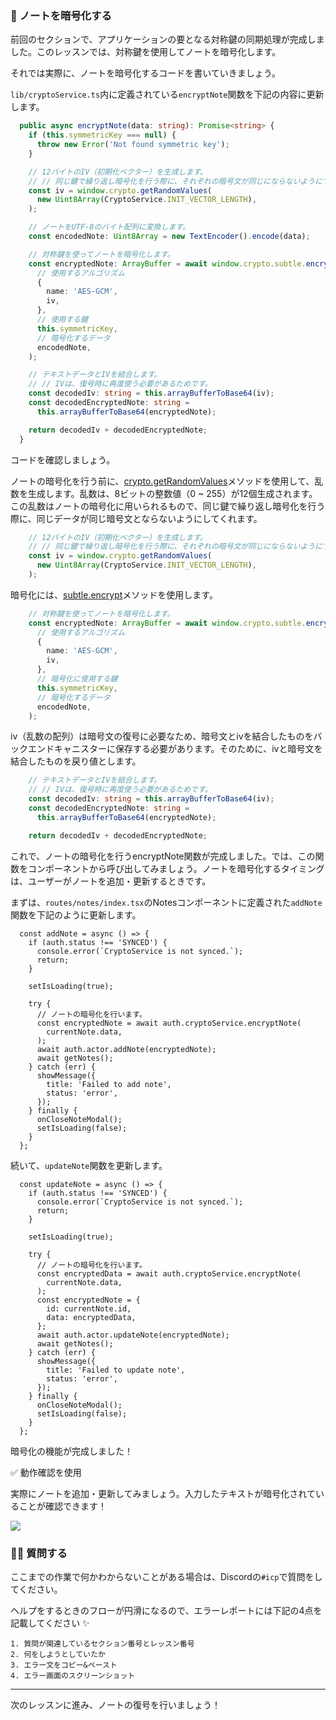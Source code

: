 ### 🔐 ノートを暗号化する

前回のセクションで、アプリケーションの要となる対称鍵の同期処理が完成しました。このレッスンでは、対称鍵を使用してノートを暗号化します。

それでは実際に、ノートを暗号化するコードを書いていきましょう。

`lib/cryptoService.ts`内に定義されている`encryptNote`関数を下記の内容に更新します。

```ts
  public async encryptNote(data: string): Promise<string> {
    if (this.symmetricKey === null) {
      throw new Error('Not found symmetric key');
    }

    // 12バイトのIV（初期化ベクター）を生成します。
    // // 同じ鍵で繰り返し暗号化を行う際に、それぞれの暗号文が同じにならないようにするためです。
    const iv = window.crypto.getRandomValues(
      new Uint8Array(CryptoService.INIT_VECTOR_LENGTH),
    );

    // ノートをUTF-8のバイト配列に変換します。
    const encodedNote: Uint8Array = new TextEncoder().encode(data);

    // 対称鍵を使ってノートを暗号化します。
    const encryptedNote: ArrayBuffer = await window.crypto.subtle.encrypt(
      // 使用するアルゴリズム
      {
        name: 'AES-GCM',
        iv,
      },
      // 使用する鍵
      this.symmetricKey,
      // 暗号化するデータ
      encodedNote,
    );

    // テキストデータとIVを結合します。
    // // IVは、復号時に再度使う必要があるためです。
    const decodedIv: string = this.arrayBufferToBase64(iv);
    const decodedEncryptedNote: string =
      this.arrayBufferToBase64(encryptedNote);

    return decodedIv + decodedEncryptedNote;
  }
```

コードを確認しましょう。

ノートの暗号化を行う前に、[crypto.getRandomValues](https://developer.mozilla.org/ja/docs/Web/API/Crypto/getRandomValues)メソッドを使用して、乱数を生成します。乱数は、8ビットの整数値（0 ~ 255）が12個生成されます。この乱数はノートの暗号化に用いられるもので、同じ鍵で繰り返し暗号化を行う際に、同じデータが同じ暗号文とならないようにしてくれます。

```ts
    // 12バイトのIV（初期化ベクター）を生成します。
    // // 同じ鍵で繰り返し暗号化を行う際に、それぞれの暗号文が同じにならないようにするためです。
    const iv = window.crypto.getRandomValues(
      new Uint8Array(CryptoService.INIT_VECTOR_LENGTH),
    );
```

暗号化には、[subtle.encrypt](https://developer.mozilla.org/ja/docs/Web/API/SubtleCrypto/encrypt)メソッドを使用します。

```ts
    // 対称鍵を使ってノートを暗号化します。
    const encryptedNote: ArrayBuffer = await window.crypto.subtle.encrypt(
      // 使用するアルゴリズム
      {
        name: 'AES-GCM',
        iv,
      },
      // 暗号化に使用する鍵
      this.symmetricKey,
      // 暗号化するデータ
      encodedNote,
    );
```

iv（乱数の配列）は暗号文の復号に必要なため、暗号文とivを結合したものをバックエンドキャニスターに保存する必要があります。そのために、ivと暗号文を結合したものを戻り値とします。

```ts
    // テキストデータとIVを結合します。
    // // IVは、復号時に再度使う必要があるためです。
    const decodedIv: string = this.arrayBufferToBase64(iv);
    const decodedEncryptedNote: string =
      this.arrayBufferToBase64(encryptedNote);

    return decodedIv + decodedEncryptedNote;
```

これで、ノートの暗号化を行うencryptNote関数が完成しました。では、この関数をコンポーネントから呼び出してみましょう。ノートを暗号化するタイミングは、ユーザーがノートを追加・更新するときです。

まずは、`routes/notes/index.tsx`のNotesコンポーネントに定義された`addNote`関数を下記のように更新します。

```tsx
  const addNote = async () => {
    if (auth.status !== 'SYNCED') {
      console.error(`CryptoService is not synced.`);
      return;
    }

    setIsLoading(true);

    try {
      // ノートの暗号化を行います。
      const encryptedNote = await auth.cryptoService.encryptNote(
        currentNote.data,
      );
      await auth.actor.addNote(encryptedNote);
      await getNotes();
    } catch (err) {
      showMessage({
        title: 'Failed to add note',
        status: 'error',
      });
    } finally {
      onCloseNoteModal();
      setIsLoading(false);
    }
  };
```

続いて、`updateNote`関数を更新します。

```tsx
  const updateNote = async () => {
    if (auth.status !== 'SYNCED') {
      console.error(`CryptoService is not synced.`);
      return;
    }

    setIsLoading(true);

    try {
      // ノートの暗号化を行います。
      const encryptedData = await auth.cryptoService.encryptNote(
        currentNote.data,
      );
      const encryptedNote = {
        id: currentNote.id,
        data: encryptedData,
      };
      await auth.actor.updateNote(encryptedNote);
      await getNotes();
    } catch (err) {
      showMessage({
        title: 'Failed to update note',
        status: 'error',
      });
    } finally {
      onCloseNoteModal();
      setIsLoading(false);
    }
  };
```

暗号化の機能が完成しました！ 

✅ 動作確認を使用

実際にノートを追加・更新してみましょう。入力したテキストが暗号化されていることが確認できます！

![](/public/images/ICP-Encrypted-Notes/section-4/4_1_1.png)

### 🙋‍♂️ 質問する

ここまでの作業で何かわからないことがある場合は、Discordの`#icp`で質問をしてください。

ヘルプをするときのフローが円滑になるので、エラーレポートには下記の4点を記載してください ✨

```
1. 質問が関連しているセクション番号とレッスン番号
2. 何をしようとしていたか
3. エラー文をコピー&ペースト
4. エラー画面のスクリーンショット
```

---

次のレッスンに進み、ノートの復号を行いましょう！